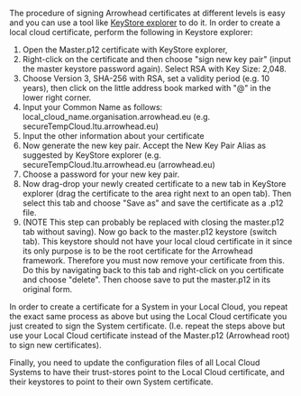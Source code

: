 The procedure of signing Arrowhead certificates at different levels is easy and you can use a tool like [KeyStore explorer](https://keystore-explorer.org/downloads.html) to do it. In order to create a local cloud certificate, perform the following in Keystore explorer:

1. Open the Master.p12 certificate with KeyStore explorer, 
2. Right-click on the certificate and then choose "sign new key pair" (input the master keystore password again). Select RSA with Key Size: 2,048. 
3. Choose Version 3, SHA-256 with RSA, set a validity period (e.g. 10 years), then click on the little address book marked with "@" in the lower right corner.
4. Input your Common Name as follows: local_cloud_name.organisation.arrowhead.eu (e.g. secureTempCloud.ltu.arrowhead.eu)
5. Input the other information about your certificate
6. Now generate the new key pair. Accept the New Key Pair Alias as  suggested by KeyStore explorer (e.g. secureTempCloud.ltu.arrowhead.eu (arrowhead.eu)
7. Choose a password for your new key pair.
8. Now drag-drop your newly created certificate to a new tab in KeyStore explorer (drag the certificate to the area right next to an open tab). Then select this tab and choose "Save as" and save the certificate as a .p12 file.
9. (NOTE This step can probably be replaced with closing the master.p12 tab without saving). Now go back to the master.p12 keystore (switch tab). This keystore should not have your local cloud certificate in it since its only purpose is to be the root certificate for the Arrowhead framework. Therefore you must now remove your certificate from this. Do this by navigating back to this tab and right-click on you certificate and choose "delete". Then choose save to put the master.p12 in its original form.

In order to create a certificate for a System in your Local Cloud, you repeat the exact same process as above but using the Local Cloud certificate you just created to sign the System certificate. (I.e. repeat the steps above but use your Local Cloud certificate instead of the Master.p12 (Arrowhead root) to sign new certificates).

Finally, you need to update the configuration files of all Local Cloud Systems to have their trust-stores point to the Local Cloud certificate, and their keystores to point to their own System certificate.